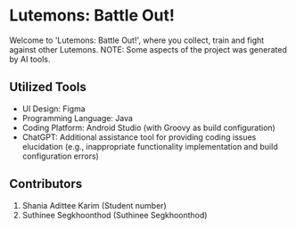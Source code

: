 # Lutemons: Battle Out!
Welcome to 'Lutemons: Battle Out!', where you collect, train and fight against other Lutemons. 
NOTE: Some aspects of the project was generated by AI tools. 

## Utilized Tools
- UI Design: Figma 
- Programming Language: Java 
- Coding Platform: Android Studio (with Groovy as build configuration)
- ChatGPT: Additional assistance tool for providing coding issues elucidation (e.g., inappropriate functionality implementation and build configuration errors)

## Contributors 
1. Shania Adittee Karim (Student number)
3. Suthinee Segkhoonthod (Suthinee Segkhoonthod)
